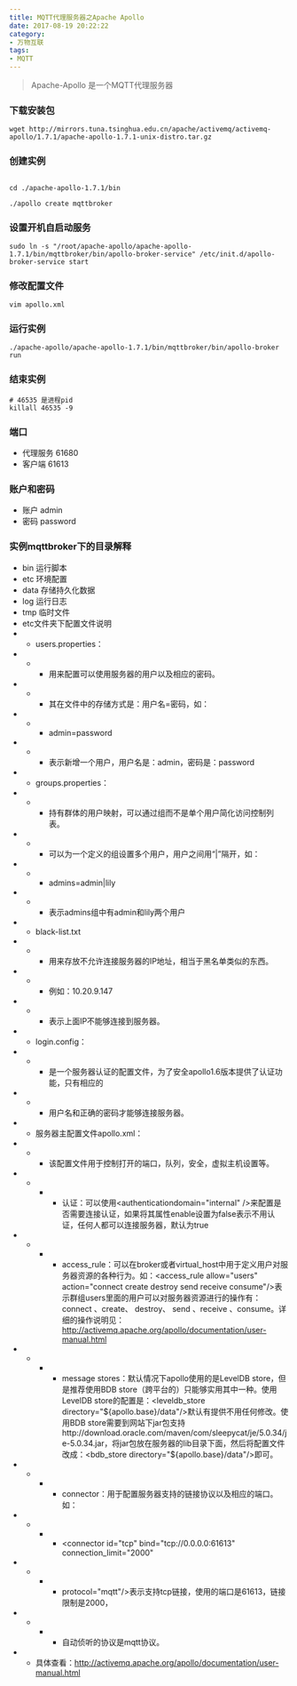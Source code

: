 ```yaml
---
title: MQTT代理服务器之Apache Apollo
date: 2017-08-19 20:22:22
category: 
- 万物互联
tags:
- MQTT
---
```


> Apache-Apollo 是一个MQTT代理服务器

### 下载安装包
```shell
wget http://mirrors.tuna.tsinghua.edu.cn/apache/activemq/activemq-apollo/1.7.1/apache-apollo-1.7.1-unix-distro.tar.gz
```

### 创建实例
```shell

cd ./apache-apollo-1.7.1/bin

./apollo create mqttbroker

```

### 设置开机自启动服务
```shell
sudo ln -s "/root/apache-apollo/apache-apollo-1.7.1/bin/mqttbroker/bin/apollo-broker-service" /etc/init.d/apollo-broker-service start
```

### 修改配置文件
```shell
vim apollo.xml 
```

### 运行实例
```shell
./apache-apollo/apache-apollo-1.7.1/bin/mqttbroker/bin/apollo-broker run
```

### 结束实例
```shell
# 46535 是进程pid
killall 46535 -9 
```

### 端口
- 代理服务 61680
- 客户端 61613

### 账户和密码
- 账户 admin
- 密码 password

### 实例mqttbroker下的目录解释
* bin  运行脚本
* etc  环境配置
* data 存储持久化数据
* log  运行日志
* tmp 临时文件
* etc文件夹下配置文件说明
* - users.properties：
* - - 用来配置可以使用服务器的用户以及相应的密码。
* - - 其在文件中的存储方式是：用户名=密码，如：
* - - admin=password
* - - 表示新增一个用户，用户名是：admin，密码是：password
* - groups.properties：
* - - 持有群体的用户映射，可以通过组而不是单个用户简化访问控制列表。
* - - 可以为一个定义的组设置多个用户，用户之间用“|”隔开，如：
* - - admins=admin|lily
* - - 表示admins组中有admin和lily两个用户
* - black-list.txt
* - - 用来存放不允许连接服务器的IP地址，相当于黑名单类似的东西。
* - - 例如：10.20.9.147
* - - 表示上面IP不能够连接到服务器。
* - login.config：
* - - 是一个服务器认证的配置文件，为了安全apollo1.6版本提供了认证功能，只有相应的
* - - 用户名和正确的密码才能够连接服务器。
* - 服务器主配置文件apollo.xml：
* - - 该配置文件用于控制打开的端口，队列，安全，虚拟主机设置等。
* - - - 认证：可以使用<authenticationdomain="internal" />来配置是否需要连接认证，如果将其属性enable设置为false表示不用认证，任何人都可以连接服务器，默认为true
* - - - access_rule：可以在broker或者virtual_host中用于定义用户对服务器资源的各种行为。如：<access_rule allow="users" action="connect create destroy send receive consume"/>表示群组users里面的用户可以对服务器资源进行的操作有：connect 、create、 destroy、 send 、receive 、consume。详细的操作说明见：http://activemq.apache.org/apollo/documentation/user-manual.html
* - - - message stores：默认情况下apollo使用的是LevelDB store，但是推荐使用BDB store（跨平台的）只能够实用其中一种。使用LevelDB store的配置是：<leveldb_store directory="${apollo.base}/data"/>默认有提供不用任何修改。使用BDB store需要到网站下jar包支持http://download.oracle.com/maven/com/sleepycat/je/5.0.34/je-5.0.34.jar，将jar包放在服务器的lib目录下面，然后将配置文件改成：<bdb_store directory="${apollo.base}/data"/>即可。
* - - - connector：用于配置服务器支持的链接协议以及相应的端口。如：
* - - - <connector id="tcp" bind="tcp://0.0.0.0:61613" connection_limit="2000"
* - - - protocol="mqtt"/>表示支持tcp链接，使用的端口是61613，链接限制是2000，
* - - - 自动侦听的协议是mqtt协议。
* - 具体查看：http://activemq.apache.org/apollo/documentation/user-manual.html